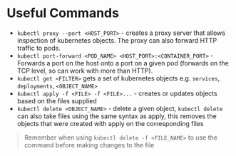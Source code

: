 # Useful Commands

- `kubectl proxy --port <HOST_PORT>` - creates a proxy server that allows inspection
of kubernetes objects. The proxy can also forward HTTP traffic to pods. 
- `kubectl port-forward <POD_NAME> <HOST_PORT>:<CONTAINER_PORT>` - Forwards a
port on the host onto a port on a given pod
(forwards on the TCP level, so can work with more than HTTP).
- `kubectl get <FILTER>` gets a set of kubernetes objects e.g. `services`,
`deployments`, `<OBJECT_NAME>`
- `kubectl apply -f <FILE> -f <FILE>...` - creates or updates objects based on
the files supplied
- `kubectl delete <OBJECT_NAME>` - delete a given object, `kubectl delete` can
also take files using the same syntax as apply, this removes the objects that
were created with apply on the corresponding files

> Remember when using `kubectl delete -f <FILE_NAME>` to use the command
before making changes to the file